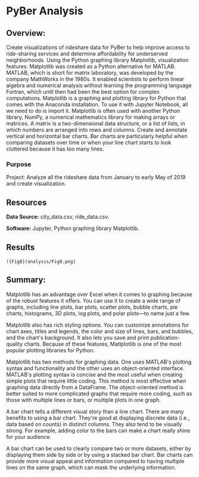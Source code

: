 # PyBer Analysis

## Overview:

Create visualizations of rideshare data for PyBer to help improve access to ride-sharing services and determine affordability for underserved neighborhoods.
Using the Python graphing library Matplotlib, visualization features. Matplotlib was created as a Python alternative for MATLAB. MATLAB, which is short for matrix laboratory, was developed by the company MathWorks in the 1980s. It enabled scientists to perform linear algebra and numerical analysis without learning the programming language Fortran, which until then had been the best option for complex computations. Matplotlib is a graphing and plotting library for Python that comes with the Anaconda installation. To use it with Jupyter Notebook, all we need to do is import it. Matplotlib is often used with another Python library, NumPy, a numerical mathematics library for making arrays or matrices. A matrix is a two-dimensional data structure, or a list of lists, in which numbers are arranged into rows and columns. Create and annotate vertical and horizontal bar charts. Bar charts are particularly helpful when comparing datasets over time or when your line chart starts to look cluttered because it has too many lines.
 
### Purpose

Project: Analyze all the rideshare data from January to early May of 2019 and create visualization.

## Resources

**Data Source:** city_data.csv, ride_data.csv.

**Software:** Jupyter, Python graphing library Matplotlib.

## Results

    
    ![Fig8](analysis/Fig8.png)
    
	
## Summary:

Matplotlib has an advantage over Excel when it comes to graphing because of the robust features it offers. You can use it to create a wide range of graphs, including line plots, bar plots, scatter plots, bubble charts, pie charts, histograms, 3D plots, log plots, and polar plots—to name just a few.

Matplotlib also has rich styling options. You can customize annotations for chart axes, titles and legends, the color and size of lines, bars, and bubbles, and the chart's background. It also lets you save and print publication-quality charts. Because of these features, Matlplotlib is one of the most popular plotting libraries for Python.

Matplotlib has two methods for graphing data. One uses MATLAB's plotting syntax and functionality and the other uses an object-oriented interface. MATLAB's plotting syntax is concise and the most useful when creating simple plots that require little coding. This method is most effective when graphing data directly from a DataFrame. The object-oriented method is better suited to more complicated graphs that require more coding, such as those with multiple lines or bars, or multiple plots in one graph.

A bar chart tells a different visual story than a line chart. There are many benefits to using a bar chart. They're good at displaying discrete data (i.e., data based on counts) in distinct columns. They also tend to be visually strong. For example, adding color to the bars can make a chart really shine for your audience.

A bar chart can be used to clearly compare two or more datasets, either by displaying them side by side or by using a stacked bar chart. Bar charts can provide more visual appeal and information compared to having multiple lines on the same graph, which can mask the underlying information.

